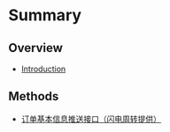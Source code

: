 # Summary

## Overview

* [Introduction](README.md)

## Methods

* [订单基本信息推送接口（闪电周转提供）](methods.md)

